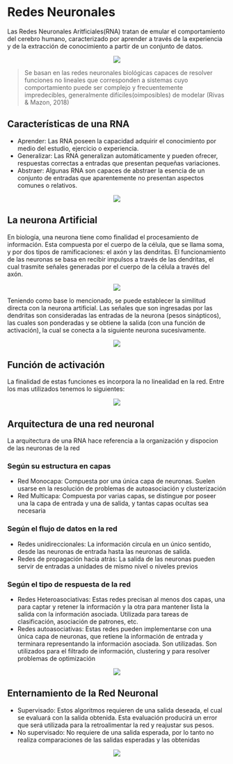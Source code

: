 # Redes Neuronales

Las Redes Neuronales Aritficiales(RNA) tratan de emular el comportamiento del cerebro humano, caracterizado por aprender a través de la experiencia y de la extracción de conocimiento a partir de un conjunto de datos.

<div align="center">
  
![](https://miro.medium.com/max/1500/1*yfizqHNKUuL_RUOkQdzLBQ.jpeg)

</div>

> Se basan en las redes neuronales biológicas capaces de resolver funciones no lineales que corresponden a sistemas cuyo comportamiento puede ser complejo y frecuentemente impredecibles, generalmente difíciles(oimposibles) de modelar (Rivas & Mazon, 2018)

## Características de una RNA

- Aprender: Las RNA poseen la capacidad adquirir el conocimiento por medio del estudio, ejercicio o experiencia.
- Generalizar: Las RNA generalizan automáticamente y pueden ofrecer, respuestas correctas a entradas que presentan pequeñas variaciones.
- Abstraer: Algunas RNA son capaces de abstraer la esencia de un conjunto de entradas que aparentemente no presentan aspectos comunes o relativos.
<div align="center">

![](https://www.researchgate.net/profile/German-Vargas-Velasquez/publication/286626037/figure/fig1/AS:389121961938961@1469785313533/Figura-1-Estructura-jerarquica-de-un-sistema-basado-en-redes-neuronales-artificiales.png)

</div>

## La neurona Artificial

En biología, una neurona tiene como finalidad el procesamiento de información. Esta compuesta por el cuerpo de la célula, que se llama soma, y por dos tipos de ramificaciones: el axón y las dendritas. El funcionamiento de las neuronas se basa en recibir impulsos a través de las dendritas, el cual trasmite señales generadas por el cuerpo de la célula a través del axón.

<div align="center">

![](https://www.xeridia.com/sites/default/files/contenidos/blog/red_neuronal.jpg)

</div>

Teniendo como base lo mencionado, se puede establecer la similitud directa con la neurona artificial. Las señales que son ingresadas por las dendritas son consideradas las entradas de la neurona (pesos sinápticos), las cuales son ponderadas y se obtiene la salida (con una función de activación), la cual se conecta a la siguiente neurona sucesivamente.

<div align="center">

![](https://users.dcc.uchile.cl/~jperez/difusion/images/image1.png)

</div>

## Función de activación

La finalidad de estas funciones es incorpora la no linealidad en la red. Entre los mas utilizados tenemos lo siguientes:

<div align="center">

![](https://www.ibiblio.org/pub/linux/docs/LuCaS/Presentaciones/200304curso-glisa/redes_neuronales/curso-glisa-redes_neuronales-html/funca.jpg)

</div>

## Arquitectura de una red neuronal

La arquitectura de una RNA hace referencia a la organización y dispocion de las neuronas de la red 
### Según su estructura en capas
* Red Monocapa: Compuesta por una única capa de neuronas. Suelen usarse en la resolución de problemas de autoasociación y clusterización 
* Red Multicapa: Compuesta por varias capas, se distingue por poseer una la capa de entrada y una de salida, y tantas capas ocultas sea necesaria  
### Según el flujo de datos en la red
* Redes unidireccionales: La información circula en un único sentido, desde las neuronas de entrada hasta las neuronas de salida.
* Redes de propagación hacia atrás: La salida de las neuronas pueden servir de entradas a unidades de mismo nivel o niveles previos
### Según el tipo de respuesta de la red
* Redes Heteroasociativas:  Estas redes precisan al menos dos capas, una para captar y retener la información y la otra para mantener lista la salida con la información asociada. Utilizada para tareas de clasificación, asociación de patrones, etc.
* Redes autoasociativas: Estas redes pueden implementarse con una única capa de neuronas, que retiene la información de entrada y terminara representando la información asociada. Son utilizadas. Son utilizados para el filtrado de información, clustering y para resolver problemas de optimización 
<div align="center">

![](https://www.xeridia.com/sites/default/files/contenidos/blog/capas_neurona_artificial.jpg)

</div>

## Enternamiento de la Red Neuronal
* Supervisado: Estos algoritmos requieren de una salida deseada, el cual se evaluará con la salida obtenida. Esta evaluación producirá un error que será utilizada para la retroalimentar la red y reajustar sus pesos.
* No supervisado: No requiere de una salida esperada, por lo tanto no realiza comparaciones de las salidas esperadas y las obtenidas 

<div align="center">

![](https://www.iartificial.net/wp-content/uploads/2019/02/IA.jpg)

</div>
